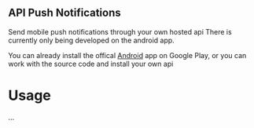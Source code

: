 ## API Push Notifications
Send mobile push notifications through your own hosted api
There is currently only being developed on the android app.<br>


You can already install the offical [Android](https://play.google.com/store/apps/details?id=com.viktorholk.apipushnotifications) app on Google Play, or you can work with the source code and install your own api


# Usage
...
